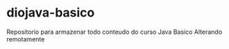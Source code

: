 # diojava-basico
Repositorio para armazenar todo conteudo do curso Java Basico
Alterando remotamente 
